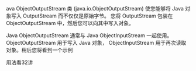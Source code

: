 ava ObjectOutputStream 类 (java.io.ObjectOutputStream) 使您能够将 Java 对象写入 OutputStream 而不仅仅是原始字节。
您将 OutputStream 包装在 ObjectOutputStream 中，然后您可以向其中写入对象。

Java ObjectOutputStream 通常与 Java ObjectInputStream 一起使用。 ObjectOutputStream 用于写入 Java 对象，
ObjectInputStream 用于再次读取对象。稍后您将看到一个示例

用法看32讲